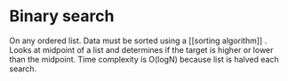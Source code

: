 # Binary search
On any ordered list. Data must be sorted using a [[sorting algorithm]] . Looks at midpoint of a list and determines if the target is higher or lower than the midpoint. Time complexity is O(logN) because list is halved each search.